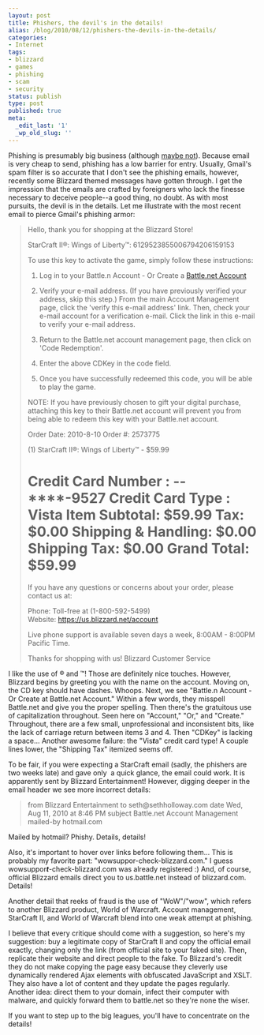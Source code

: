 ```yaml
---
layout: post
title: Phishers, the devil's in the details!
alias: /blog/2010/08/12/phishers-the-devils-in-the-details/
categories:
- Internet
tags:
- blizzard
- games
- phishing
- scam
- security
status: publish
type: post
published: true
meta:
  _edit_last: '1'
  _wp_old_slug: ''
---
```

Phishing is presumably big business (although <a title="Dancho Danchev's analysis of profit in the digital black market" href="https://www.zdnet.com/blog/security/microsoft-study-debunks-profitability-of-the-underground-economy/3522" target="_blank">maybe not</a>). Because email is very cheap to send, phishing has a low barrier for entry. Usually, Gmail's spam filter is so accurate that I don't see the phishing emails, however, recently some Blizzard themed messages have gotten through. I get the impression that the emails are crafted by foreigners who lack the finesse necessary to deceive people--a good thing, no doubt. As with most pursuits, the devil is in the details. Let me illustrate with the most recent email to pierce Gmail's phishing armor:

<blockquote>Hello, thank you for shopping at the Blizzard Store!

StarCraft II®: Wings of Liberty™: 6129523855006794206159153

To use this key to activate the game, simply follow these instructions:
1. Log in to your Battle.n Account - Or Create a <a href="https://us.battle.net.wowsuppor-check-blizzard. com" target="nofollow">Battle.net Account</a>

2. Verify your e-mail address. (If you have previously verified your address, skip this step.) From the main Account Management page, click the 'verify this e-mail address' link. Then, check your e-mail account for a verification e-mail. Click the link in this e-mail to verify your e-mail address.

3. Return to the Battle.net account management page, then click on 'Code Redemption'.
4. Enter the above CDKey in the code field.

5. Once you have successfully redeemed this code, you will be able to play the game.

NOTE: If you have previously chosen to gift your digital purchase, attaching this key to their Battle.net account will prevent you from being able to redeem this key with your Battle.net account.

Order Date: 2010-8-10
Order #: 2573775

(1) StarCraft II®: Wings of Liberty™ - $59.99

Credit Card Number : ****-****-****-9527
Credit Card Type : Vista
Item Subtotal: $59.99
Tax: $0.00
Shipping &amp; Handling: $0.00
Shipping Tax: $0.00
Grand Total: $59.99
===========================================

If you have any questions or concerns about your order, please contact us at:

Phone: Toll-free at (1-800-592-5499)
Website: <a href="https://us.blizzard.net/account" target="_blank">https://us.blizzard.net/account</a>

Live phone support is available seven days a week, 8:00AM - 8:00PM Pacific Time.

Thanks for shopping with us!
Blizzard Customer Service</blockquote>
I like the use of ® and ™! Those are definitely nice touches. However, Blizzard begins by greeting you with the name on the account. Moving on, the CD key should have dashes. Whoops. Next, we see "Battle.n Account - Or Create at Battle.net Account." Within a few words, they misspell Battle.net and give you the proper spelling. Then there's the gratuitous use of capitalization throughout. Seen here on "Account," "Or," and "Create." Throughout, there are a few small, unprofessional and inconsistent bits, like the lack of carriage return between items 3 and 4. Then "CDKey" is lacking a space... Another awesome failure: the "Vis<strong><em>t</em></strong>a" credit card type! A couple lines lower, the "Shipping Tax" itemized seems off.

To be fair, if you were expecting a StarCraft email (sadly, the phishers are two weeks late) and gave only  a quick glance, the email could work. It is apparently sent by Blizzard Entertainment! However, digging deeper in the email header we see more incorrect details:
<blockquote>from	Blizzard Entertainment
to	seth@sethholloway.com
date	Wed, Aug 11, 2010 at 8:46 PM
subject	Battle.net Account Management
mailed-by	hotmail.com</blockquote>
Mailed by hotmail? Phishy. Details, details!

Also, it's important to hover over links before following them... This is probably my favorite part: "wowsuppor-check-blizzard.com." I guess wowsuppor<strong><em>t</em></strong>-check-blizzard.com was already registered :) And, of course, official Blizzard emails direct you to us.battle.net instead of blizzard.com. Details!

Another detail that reeks of fraud is the use of "WoW"/"wow", which refers to another Blizzard product, World of Warcraft. Account management, StarCraft II, and World of Warcraft blend into one weak attempt at phishing.

I believe that every critique should come with a suggestion, so here's my suggestion: buy a legitimate copy of StarCraft II and copy the official email exactly, changing only the link (from official site to your faked site). Then, replicate their website and direct people to the fake. To Blizzard's credit they do not make copying the page easy because they cleverly use dynamically rendered Ajax elements with obfuscated JavaScript and XSLT. They also have a lot of content and they update the pages regularly. Another idea: direct them to your domain, infect their computer with malware, and quickly forward them to battle.net so they're none the wiser.

If you want to step up to the big leagues, you'll have to concentrate on the details!
